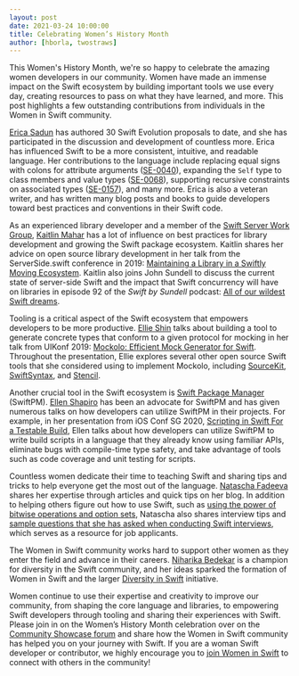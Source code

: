 ```yaml
---
layout: post
date: 2021-03-24 10:00:00
title: Celebrating Women’s History Month
author: [hborla, twostraws]
---
```


This Women's History Month, we're so happy to celebrate the amazing women developers in our community. Women have made an immense impact on the Swift ecosystem by building important tools we use every day, creating resources to pass on what they have learned, and more. This post highlights a few outstanding contributions from individuals in the Women in Swift community.

[Erica Sadun](https://github.com/erica) has authored 30 Swift Evolution proposals to date, and she has participated in the discussion and development of countless more. Erica has influenced Swift to be a more consistent, intuitive, and readable language. Her contributions to the language include replacing equal signs with colons for attribute arguments ([SE-0040](https://github.com/apple/swift-evolution/blob/fb974bd979f31a231a4d57a3c49ebdcbc299fc71/proposals/0040-attributecolons.md)), expanding the `Self` type to class members and value types ([SE-0068](https://github.com/apple/swift-evolution/blob/fb974bd979f31a231a4d57a3c49ebdcbc299fc71/proposals/0068-universal-self.md)), supporting recursive constraints on associated types ([SE-0157](https://github.com/apple/swift-evolution/blob/fb974bd979f31a231a4d57a3c49ebdcbc299fc71/proposals/0157-recursive-protocol-constraints.md)), and many more. Erica is also a veteran writer, and has written many blog posts and books to guide developers toward best practices and conventions in their Swift code.

As an experienced library developer and a member of the [Swift Server Work Group](/server/), [Kaitlin Mahar](https://github.com/kmahar) has a lot of influence on best practices for library development and growing the Swift package ecosystem. Kaitlin shares her advice on open source library development in her talk from the ServerSide.swift conference in 2019: [Maintaining a Library in a Swiftly Moving Ecosystem](https://www.youtube.com/watch?v=9-fdbG9jNt4). Kaitlin also joins John Sundell to discuss the current state of server-side Swift and the impact that Swift concurrency will have on libraries in episode 92 of the _Swift by Sundell_ podcast: [All of our wildest Swift dreams](https://www.swiftbysundell.com/podcast/92/).

Tooling is a critical aspect of the Swift ecosystem that empowers developers to be more productive. [Ellie Shin](https://github.com/elsh) talks about building a tool to generate concrete types that conform to a given protocol for mocking in her talk from UIKonf 2019: [Mockolo: Efficient Mock Generator for Swift](https://www.youtube.com/watch?v=Tkg8721fObU). Throughout the presentation, Ellie explores several other open source Swift tools that she considered using to implement Mockolo, including [SourceKit](https://github.com/apple/swift/tree/main/tools/SourceKit), [SwiftSyntax](https://github.com/apple/swift-syntax), and [Stencil](https://github.com/stencilproject/Stencil).

Another crucial tool in the Swift ecosystem is [Swift Package Manager](/package-manager/) (SwiftPM). [Ellen Shapiro](https://github.com/designatednerd) has been an advocate for SwiftPM and has given numerous talks on how developers can utilize SwiftPM in their projects. For example, in her presentation from iOS Conf SG 2020, [Scripting in Swift For a Testable Build](https://www.youtube.com/watch?v=tohaS-UYTYg&list=PLy2csMnlIs-5cE-txVTMXd9ogrywo9Zq7&index=4), Ellen talks about how developers can utilize SwiftPM to write build scripts in a language that they already know using familiar APIs, eliminate bugs with compile-time type safety, and take advantage of tools such as code coverage and unit testing for scripts.

Countless women dedicate their time to teaching Swift and sharing tips and tricks to help everyone get the most out of the language. [Natascha Fadeeva](https://github.com/tanaschita) shares her expertise through articles and quick tips on her blog. In addition to helping others figure out how to use Swift, such as [using the power of bitwise operations and option sets](https://tanaschita.com/20201214-working-with-bits-in-swift), Natascha also shares interview tips and [sample questions that she has asked when conducting Swift interviews](https://tanaschita.com/20190715-ios-interview-questions-and-answers-for-senior-developers-part-1), which serves as a resource for job applicants.

The Women in Swift community works hard to support other women as they enter the field and advance in their careers. [Niharika Bedekar](https://github.com/niharikabedekar) is a champion for diversity in the Swift community, and her ideas sparked the formation of Women in Swift and the larger [Diversity in Swift](/diversity) initiative.

Women continue to use their expertise and creativity to improve our community, from shaping the core language and libraries, to empowering Swift developers through tooling and sharing their experiences with Swift. Please join in on the Women’s History Month celebration over on the [Community Showcase forum](https://forums.swift.org/c/community-showcase/) and share how the Women in Swift community has helped you on your journey with Swift. If you are a woman Swift developer or contributor, we highly encourage you to [join Women in Swift](/diversity/#community-groups) to connect with others in the community!
